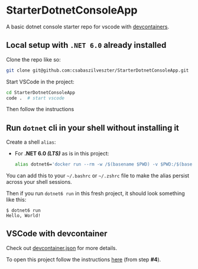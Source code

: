 # StarterDotnetConsoleApp

A basic dotnet console starter repo for vscode
with [devcontainers](https://containers.dev/).

## Local setup with `.NET 6.0` already installed

Clone the repo like so:

```sh
git clone git@github.com:csabaszilveszter/StarterDotnetConsoleApp.git
```

Start VSCode in the project:

```sh
cd StarterDotnetConsoleApp
code .  # start vscode
```

Then follow the instructions 

## Run `dotnet` cli in your shell without installing it

Create a shell `alias`:

- For **.NET 6.0 _(LTS)_** as is in this project:
  
  ```sh
  alias dotnet6='docker run --rm -w /$(basename $PWD) -v $PWD:/$(basename $PWD) mcr.microsoft.com/dotnet/sdk:6.0 dotnet'
  ```

You can add this to your `~/.bashrc` or `~/.zshrc` file to make
the alias persist across your shell sessions.

Then if you run `dotnet6 run` in this fresh project,
it should look something like this:

```console
$ dotnet6 run     
Hello, World!
```

## VSCode with devcontainer

Check out [devcontainer.json](./.devcontainer/devcontainer.json) for more details.

To open this project follow the instructions [here](https://code.visualstudio.com/docs/devcontainers/containers#_quick-start-open-an-existing-folder-in-a-container) (from step **#4**).

